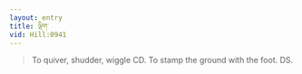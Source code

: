 ```yaml
---
layout: entry
title: ལྡིག་
vid: Hill:0941
---
```

> To quiver, shudder, wiggle CD. To stamp the ground with the foot. DS.
